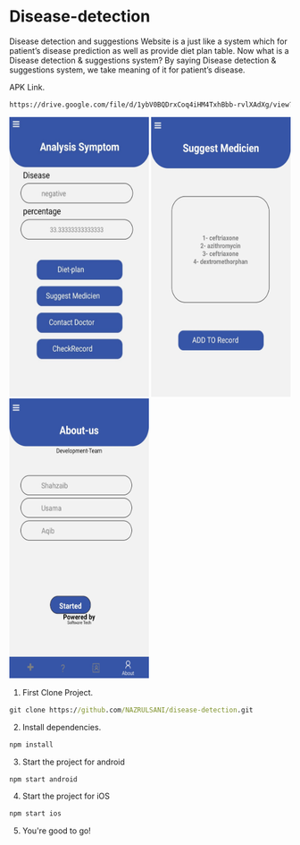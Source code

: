 
# Disease-detection

Disease detection and suggestions Website is a just like a system which for
patient’s disease prediction as well as provide diet plan table. Now what is
a Disease detection & suggestions system? By saying Disease detection & suggestions
system, we take meaning of it for patient’s disease. 

APK Link.

```cmd
https://drive.google.com/file/d/1ybV0BQDrxCoq4iHM4TxhBbb-rvlXAdXg/view?usp=sharing
```

<p>
	<img src="https://github.com/NAZRULSANI/disease-detection/blob/master/screenshots/1.jpeg" width="250" height="500">
	<img src="https://github.com/NAZRULSANI/disease-detection/blob/master/screenshots/2.jpeg" width="250" height="500">
	<img src="https://github.com/NAZRULSANI/disease-detection/blob/master/screenshots/3.jpeg" width="250" height="500">
</p>

1. First Clone Project.

```cmd
git clone https://github.com/NAZRULSANI/disease-detection.git
```

2. Install dependencies.

```cmd
npm install
```
3. Start the project for android

```cmd
npm start android
```
4. Start the project for iOS

```cmd
npm start ios
```

5. You're good to go!